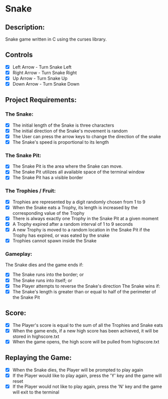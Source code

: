 # Snake
## Description:
Snake game written in C using the curses library.

## Controls
- [x] Left Arrow - Turn Snake Left
- [x] Right Arrow - Turn Snake Right
- [x] Up Arrow - Turn Snake Up
- [x] Down Arrow - Turn Snake Down

## Project Requirements:

### The Snake:
- [x] The initial length of the Snake is three characters
- [x] The initial direction of the Snake's movement is random
- [x] The User can press the arrow keys to change the direction of the snake
- [x] The Snake's speed is proportional to its length

### The Snake Pit:
- [x] The Snake Pit is the area where the Snake can move.
- [x] The Snake Pit utilizes all available space of the terminal window
- [x] The Snake Pit has a visible border  

### The Trophies / Fruit:
- [x] Trophies are represented by a digit randomly chosen from 1 to 9
- [x] When the Snake eats a Trophy, its length is increased by the corresponding value of the Trophy
- [x] There is always exactly one Trophy in the Snake Pit at a given moment
- [x] A Trophy expired after a random interval of 1 to 9 seconds
- [x] A new Trophy is moved to a random location in the Snake Pit if the Trophy has expired, or was eated by the snake
- [x] Trophies cannot spawn inside the Snake 

### Gameplay:
The Snake dies and the game ends if:
- [x] The Snake runs into the border; or
- [x] The Snake runs into itself; or
- [x] The Player attempts to reverse the Snake's direction
The Snake wins if:
- [x] The Snake's length is greater than or equal to half of the perimeter of the Snake Pit

## Score:
- [x] The Player's score is equal to the sum of all the Trophies and Snake eats
- [x] When the game ends, if a new high score has been achieved, it will be stored in highscore.txt
- [x] When the game opens, the high score will be pulled from highscore.txt

## Replaying the Game:
- [x] When the Snake dies, the Player will be prompted to play again
- [x] If the Player would like to play again, press the 'Y' key and the game will reset
- [x] If the Player would not like to play again, press the 'N' key and the game will exit to the terminal 
